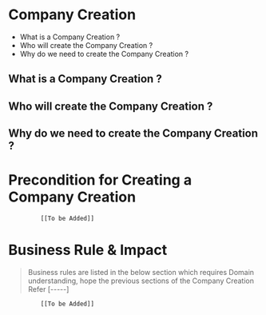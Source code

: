 # Company Creation

* What is a Company Creation ?
* Who will create the Company Creation ?
* Why do we need to create the Company Creation ? 

## What is a Company Creation ?

## Who will create the Company Creation ?

## Why do we need to create the Company Creation ?

# Precondition for Creating a Company Creation



             [[To be Added]]
 




# Business Rule & Impact 

> Business rules are listed in the below section which requires Domain understanding, hope the previous sections of the Company Creation Refer [-----]


             [[To be Added]]
 


